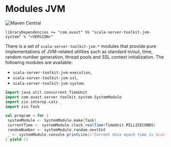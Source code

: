 # Modules JVM

![Maven Central](https://img.shields.io/maven-central/v/com.avast/scala-server-toolkit-jvm-system_2.13)

`libraryDependencies += "com.avast" %% "scala-server-toolkit-jvm-system" % "<VERSION>"`

There is a set of `scala-server-toolkit-jvm-*` modules that provide pure implementations of JVM-related utilities such as standard in/out,
 time, random number generation, thread pools and SSL context initialization. The following modules are available:
 
 * `scala-server-toolkit-jvm-execution`,
 * `scala-server-toolkit-jvm-ssl`,
 * `scala-server-toolkit-jvm-system`.
 
 ```scala mdoc
import java.util.concurrent.TimeUnit
import com.avast.server.toolkit.system.SystemModule
import zio.interop.catz._
import zio.Task
 
val program = for {
  systemModule <- SystemModule.make[Task]
  currentTime <- systemModule.clock.realTime(TimeUnit.MILLISECONDS)
  randomNumber <- systemModule.random.nextInt
  _ <- systemModule.console.printLine(s"Current Unix epoch time is $currentTime ms. Random number: $randomNumber")
} yield ()
 ```
